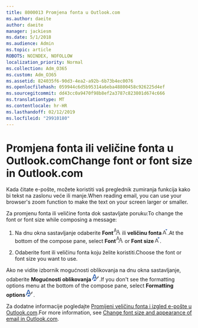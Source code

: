```yaml
---
title: 8000013 Promjena fonta u Outlook.com
ms.author: daeite
author: daeite
manager: jackiesm
ms.date: 5/1/2018
ms.audience: Admin
ms.topic: article
ROBOTS: NOINDEX, NOFOLLOW
localization_priority: Normal
ms.collection: Adm_O365
ms.custom: Adm_O365
ms.assetid: 824035f6-90d3-4ea2-a92b-6b73b4ec0076
ms.openlocfilehash: 059944c6d5b95314a6eba48800458c926225d4ef
ms.sourcegitcommit: dd43cc0a9470f98b8ef2a3787c823801d674c666
ms.translationtype: MT
ms.contentlocale: hr-HR
ms.lasthandoff: 02/12/2019
ms.locfileid: "29910180"
---
```

# <a name="change-font-or-font-size-in-outlookcom"></a><span data-ttu-id="bf666-102">Promjena fonta ili veličine fonta u Outlook.com</span><span class="sxs-lookup"><span data-stu-id="bf666-102">Change font or font size in Outlook.com</span></span>

<span data-ttu-id="bf666-103">Kada čitate e-pošte, možete koristiti vaš preglednik zumiranja funkcija kako bi tekst na zaslonu veće ili manje.</span><span class="sxs-lookup"><span data-stu-id="bf666-103">When reading email, you can use your browser's zoom function to make the text on your screen larger or smaller.</span></span>
  
<span data-ttu-id="bf666-104">Za promjenu fonta ili veličine fonta dok sastavljate poruku:</span><span class="sxs-lookup"><span data-stu-id="bf666-104">To change the font or font size while composing a message:</span></span>
  
1. <span data-ttu-id="bf666-105">Na dnu okna sastavljanje odaberite **Font**![Font](media/6d9372e0-cde5-49fc-a457-aafb62255163.png) ili **veličinu fonta**![ikona veličine fonta u](media/9334f617-9593-4bd0-afb1-c53308ad7591.png).</span><span class="sxs-lookup"><span data-stu-id="bf666-105">At the bottom of the compose pane, select **Font**![Font](media/6d9372e0-cde5-49fc-a457-aafb62255163.png) or **Font size**![The Font size icon](media/9334f617-9593-4bd0-afb1-c53308ad7591.png).</span></span>
    
2. <span data-ttu-id="bf666-106">Odaberite font ili veličinu fonta koju želite koristiti.</span><span class="sxs-lookup"><span data-stu-id="bf666-106">Choose the font or font size you want to use.</span></span>
    
<span data-ttu-id="bf666-107">Ako ne vidite izbornik mogućnosti oblikovanja na dnu okna sastavljanje, odaberite **Mogućnosti oblikovanja**![ikona mogućnosti oblikovanja na](media/13103798-e3ea-4069-a7a0-63f8903c8c3a.png).</span><span class="sxs-lookup"><span data-stu-id="bf666-107">If you don't see the formatting options menu at the bottom of the compose pane, select **Formatting options**![The Formatting options icon](media/13103798-e3ea-4069-a7a0-63f8903c8c3a.png).</span></span>
  
<span data-ttu-id="bf666-108">Za dodatne informacije pogledajte [Promijeni veličinu fonta i izgled e-pošte u Outlook.com](https://go.microsoft.com/fwlink/p/?linkid=873130).</span><span class="sxs-lookup"><span data-stu-id="bf666-108">For more information, see [Change font size and appearance of email in Outlook.com](https://go.microsoft.com/fwlink/p/?linkid=873130).</span></span>
  

